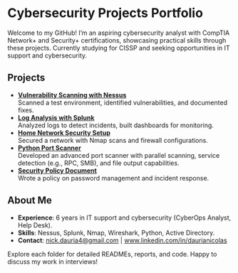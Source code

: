 # Cybersecurity Projects Portfolio
Welcome to my GitHub! I’m an aspiring cybersecurity analyst with CompTIA Network+ and Security+ certifications, showcasing practical skills through these projects. Currently studying for CISSP and seeking opportunities in IT support and cybersecurity.

## Projects
- **[Vulnerability Scanning with Nessus](/Vulnerability_Scanning_Nessus)**  
  Scanned a test environment, identified vulnerabilities, and documented fixes.  
- **[Log Analysis with Splunk](/Log_Analysis_Splunk)**  
  Analyzed logs to detect incidents, built dashboards for monitoring.  
- **[Home Network Security Setup](/Home_Network_Security)**  
  Secured a network with Nmap scans and firewall configurations.  
- **[Python Port Scanner](/Python_Port_Scanner)**  
  Developed an advanced port scanner with parallel scanning, service detection (e.g., RPC, SMB), and file output capabilities. 
- **[Security Policy Document](/Security_Policy)**  
  Wrote a policy on password management and incident response.

## About Me
- **Experience**: 6 years in IT support and cybersecurity (CyberOps Analyst, Help Desk).  
- **Skills**: Nessus, Splunk, Nmap, Wireshark, Python, Active Directory.  
- **Contact**: nick.dauria4@gmail.com | www.linkedin.com/in/daurianicolas



Explore each folder for detailed READMEs, reports, and code. Happy to discuss my work in interviews!
